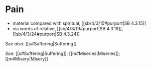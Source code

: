 # Pain

* material compared with spiritual, [[sb/4/3/15#purport|SB 4.3.15]]
* via words of relative, [[sb/4/3/19#purport|SB 4.3.19]], [[sb/4/3/24#purport|SB 4.3.24]]

*See also:* [[s#Suffering|Suffering]]

*See:* [[s#Suffering|Suffering]]; [[m#Miseries|Miseries]]; [[m#Misery|Misery]]
